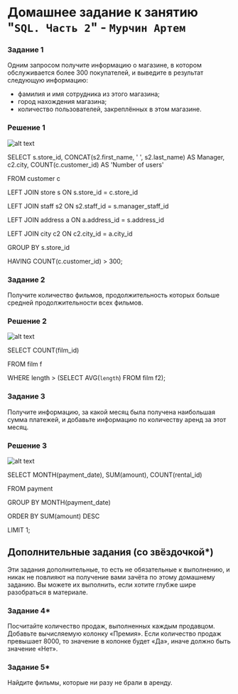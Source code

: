 # Домашнее задание к занятию "`SQL. Часть 2`" - `Мурчин Артем`

### Задание 1
Одним запросом получите информацию о магазине, в котором обслуживается более 300 покупателей, и выведите в результат следующую информацию: 
- фамилия и имя сотрудника из этого магазина;
- город нахождения магазина;
- количество пользователей, закреплённых в этом магазине.

### Решение 1

![alt text](https://github.com/artmur1/12-03-hw/blob/main/12-04-zad1.png)

SELECT s.store_id, CONCAT(s2.first_name, ' ', s2.last_name) AS Manager, c2.city, COUNT(c.customer_id) AS 'Number of users'

FROM customer c

LEFT JOIN store s ON s.store_id = c.store_id

LEFT JOIN staff s2 ON s2.staff_id = s.manager_staff_id

LEFT JOIN address a ON a.address_id  = s.address_id 

LEFT JOIN city c2 ON c2.city_id = a.city_id

GROUP BY s.store_id

HAVING COUNT(c.customer_id) > 300;

### Задание 2

Получите количество фильмов, продолжительность которых больше средней продолжительности всех фильмов.

### Решение 2

![alt text](https://github.com/artmur1/12-03-hw/blob/main/12-04-zad2.png)

SELECT COUNT(film_id)

FROM film f

WHERE length > (SELECT AVG(`length`) FROM film f2);

### Задание 3

Получите информацию, за какой месяц была получена наибольшая сумма платежей, и добавьте информацию по количеству аренд за этот месяц.

### Решение 3

![alt text](https://github.com/artmur1/12-03-hw/blob/main/12-04-zad3.png)

SELECT MONTH(payment_date), SUM(amount), COUNT(rental_id)

FROM payment

GROUP BY MONTH(payment_date)

ORDER BY SUM(amount) DESC

LIMIT 1;

## Дополнительные задания (со звёздочкой*)
Эти задания дополнительные, то есть не обязательные к выполнению, и никак не повлияют на получение вами зачёта по этому домашнему заданию. Вы можете их выполнить, если хотите глубже шире разобраться в материале.

### Задание 4*

Посчитайте количество продаж, выполненных каждым продавцом. Добавьте вычисляемую колонку «Премия». Если количество продаж превышает 8000, то значение в колонке будет «Да», иначе должно быть значение «Нет».

### Задание 5*

Найдите фильмы, которые ни разу не брали в аренду.
